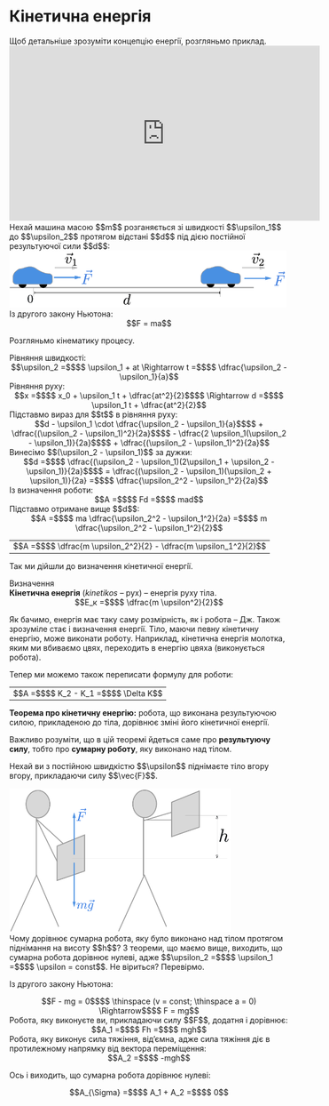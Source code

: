# Кiнетична енергiя

<div class="space">Щоб детальнiше зрозумiти концепцiю енергiї, розгляньмо приклад.</div>

<div class="space"><div class="fluidMedia">
<iframe width="560" height="315" src="https://www.youtube.com/embed/UxaTK_g3zPA" frameborder="0" allowfullscreen></iframe>
</div>
<div class="popup">
</div></div>

<div class="space">Нехай машина масою $$m$$ розганяється зi швидкостi $$\upsilon_1$$ до $$\upsilon_2$$ протягом відстані $$d$$ пiд дiєю постiйної результуючої сили $$d$$:</div>

<div class="space"><img class="image" width="500"  src="/images/chapter_7/20.png"></div>

<div class="space">Iз другого закону Ньютона:</div>

<div class="space" align="center">$$F = ma$$</div>

Розгляньмо кiнематику процесу.

<div class="space">Рiвняння швидкостi:</div>

<div class="space" align="center">$$\upsilon_2 =$$$$ \upsilon_1 + at \Rightarrow t =$$$$ \dfrac{\upsilon_2 - \upsilon_1}{a}$$</div>

<div class="space">Рiвняння руху:</div>

<div class="space" align="center">$$x =$$$$ x_0 + \upsilon_1 t + \dfrac{at^2}{2}$$$$ \Rightarrow d =$$$$ \upsilon_1 t + \dfrac{at^2}{2}$$</div>

<div class="space">Пiдставмо вираз для $$t$$ в рiвняння руху:</div> 

<div class="space" align="center">$$d - \upsilon_1 \cdot \dfrac{\upsilon_2 - \upsilon_1}{a}$$$$ + \dfrac{(\upsilon_2 - \upsilon_1)^2}{2a}$$$$ - \dfrac{2 \upsilon_1(\upsilon_2 - \upsilon_1)}{2a}$$$$ + \dfrac{(\upsilon_2 - \upsilon_1)^2}{2a}$$</div>

<div class="space">Винесімо $$(\upsilon_2 - \upsilon_1)$$ за дужки:</div>

<div class="space" align="center">$$d =$$$$ \dfrac{(\upsilon_2 - \upsilon_1)(2\upsilon_1 + \upsilon_2 - \upsilon_1)}{2a}$$$$ = \dfrac{(\upsilon_2 - \upsilon_1)(\upsilon_2 + \upsilon_1)}{2a} =$$$$ \dfrac{\upsilon_2^2 - \upsilon_1^2}{2a}$$</div>

<div class="space">Із визначення роботи:</div>

<div class="space" align="center">$$A =$$$$ Fd =$$$$ mad$$</div>

<div class="space">Пiдставмо отримане вище $$d$$:</div>

<div class="space" align="center">$$A =$$$$ ma \dfrac{\upsilon_2^2 - \upsilon_1^2}{2a} =$$$$ m \dfrac{\upsilon_2^2 - \upsilon_1^2}{2}$$</div>

<div class="space"><div class="centered-table-wrapper">
<table class="centered-table">
<tr class="eq">
<td class="eq">
<p1>$$A =$$$$ \dfrac{m \upsilon_2^2}{2} - \dfrac{m \upsilon_1^2}{2}$$</p1>
</td>
</tr>
</table></div></div>

<div class="space"><p class="p3">Так ми дiйшли до визначення кiнетичної енергiї.</p></div>

<div class="eoz-wrap">
<span class="eoz">Визначення</span>
<div class="eoz-text">
<div class="space"><span class="p1"><b>Кiнетична енергiя</b> (<i>kinetikos</i> – рух)</span> – енергiя руху тiла.</div>

<div align="center">$$E_к =$$$$ \dfrac{m \upsilon^2}{2}$$</div>
</div>
</div>
</table></div></div>

<div class="space"><p class="p3">Як бачимо, енергiя має таку саму розмiрнiсть, як i робота – Дж. Також зрозумiле стає i визначення енергiї. Тiло, маючи певну кiнетичну енергiю, може виконати роботу. Наприклад, кiнетична енергiя молотка, яким ми вбиваємо цвях, переходить в енергiю цвяха (виконується робота).</p></div>

<div class="space"><p class="p3">Тепер ми можемо також переписати формулу для роботи:</p></div>

<div class="space"><div class="centered-table-wrapper">
<table class="centered-table">
<tr class="eq">
<td class="eq">
<p1>$$A =$$$$ K_2 - K_1 =$$$$ \Delta K$$</p1>
</td>
</tr>
</table></div></div>

<div class="space"><span class="p1"><b>Теорема про кiнетичну енергiю:</b></span> робота, що виконана результуючою силою, прикладеною до тiла, дорiвнює змiнi його кiнетичної енергiї.</div>

<div class="space"><p class="p3">Важливо розумiти, що в цiй теоремi йдеться саме про <b>результуючу силу</b>, тобто про <b>сумарну роботу</b>, яку виконано над тiлом.</p></div>

<div class="space"><p class="p3">Нехай ви з постiйною швидкiстю $$\upsilon$$ піднімаєте тіло вгору вгору, прикладаючи силу $$\vec{F}$$.</p></div>

<div class="space"><img class="image" width="400"  src="/images/chapter_7/11.png"></div>

<div class="space">Чому дорiвнює сумарна робота, яку було виконано над тiлом протягом піднімання на висоту $$h$$? З теореми, що маємо вище, виходить, що сумарна робота дорiвнює нулеві, адже $$\upsilon_2 =$$$$ \upsilon_1 =$$$$ \upsilon = const$$. Не вiриться? Перевiрмо.</div>

<div class="space"><p class="p3">Із другого закону Ньютона:</p></div>

<div class="space" align="center">$$F - mg = 0$$$$ \thinspace (v = const; \thinspace a = 0) \Rightarrow$$$$ F = mg$$</div>

<div class="space">Робота, яку виконуєте ви, прикладаючи силу $$F$$, додатня i дорiвнює:</div>

<div class="space" align="center">$$A_1 =$$$$ Fh =$$$$ mgh$$</div>

<div class="space">Робота, яку виконує сила тяжiння, вiд’ємна, адже сила тяжiння дiє в протилежному напрямку від вектора перемiщення:</div>

<div class="space" align="center">$$A_2 =$$$$ -mgh$$</div>

<div class="space"><p class="p3">Ось i виходить, що сумарна робота дорiвнює нулеві:</p></div>

<div align="center">$$A_{\Sigma} =$$$$ A_1 + A_2 =$$$$ 0$$</div>